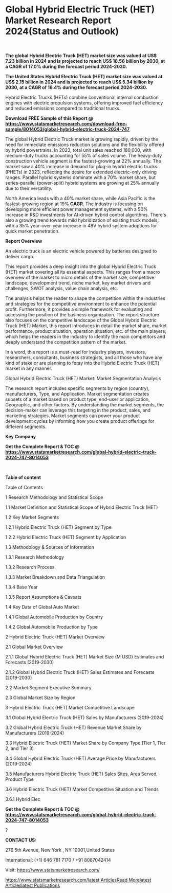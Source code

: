 <h1>Global Hybrid Electric Truck (HET) Market Research Report 2024(Status and Outlook)</h1><br/><p><strong>The global Hybrid Electric Truck (HET) market size was valued at US$ 7.23 billion in 2024 and is projected to reach US$ 18.56 billion by 2030, at a <strong>CAGR</strong> of 17.0% during the forecast period 2024-2030.</strong></p>
 
 
 
 <p><strong>The United States Hybrid Electric Truck (HET) market size was valued at US$ 2.15 billion in 2024 and is projected to reach US$ 5.34 billion by 2030, at a <strong>CAGR</strong> of 16.4% during the forecast period 2024-2030.</strong></p>
 
 
 
 <p>Hybrid Electric Trucks (HETs) combine conventional internal combustion engines with electric propulsion systems, offering improved fuel efficiency and reduced emissions compared to traditional trucks.</p>
 
 
 
 <p><strong>Download FREE Sample of this Report @ <a href="https://www.statsmarketresearch.com/download-free-sample/8014053/global-hybrid-electric-truck-2024-747">https://www.statsmarketresearch.com/download-free-sample/8014053/global-hybrid-electric-truck-2024-747</a></strong></p>
 
 
 
 <p>The global Hybrid Electric Truck market is growing rapidly, driven by the need for immediate emissions reduction solutions and the flexibility offered by hybrid powertrains. In 2023, total unit sales reached 180,000, with medium-duty trucks accounting for 55% of sales volume. The heavy-duty construction vehicle segment is the fastest-growing at 22% annually. The market saw a 40% increase in demand for plug-in hybrid electric trucks (PHETs) in 2023, reflecting the desire for extended electric-only driving ranges. Parallel hybrid systems dominate with a 70% market share, but series-parallel (power-split) hybrid systems are growing at 25% annually due to their versatility.</p>
 
 
 
 <p>North America leads with a 40% market share, while Asia Pacific is the fastest-growing region at 19% <strong>CAGR</strong>. The industry is focusing on developing more efficient power management systems, with a 50% increase in R&D investments for AI-driven hybrid control algorithms. There&#39;s also a growing trend towards mild hybridization of existing truck models, with a 35% year-over-year increase in 48V hybrid system adoptions for quick market penetration.</p>
 
 
 
 <p><strong style="text-align:center">Report Overview</strong></p>
 
 
 
 <p>An electric truck is an electric vehicle powered by batteries designed to deliver cargo.</p>
 
 
 
 <p>This report provides a deep insight into the global Hybrid Electric Truck (HET) market covering all its essential aspects. This ranges from a macro overview of the market to micro details of the market size, competitive landscape, development trend, niche market, key market drivers and challenges, SWOT analysis, value chain analysis, etc.</p>
 
 
 
 <p>The analysis helps the reader to shape the competition within the industries and strategies for the competitive environment to enhance the potential profit. Furthermore, it provides a simple framework for evaluating and accessing the position of the business organization. The report structure also focuses on the competitive landscape of the Global Hybrid Electric Truck (HET) Market, this report introduces in detail the market share, market performance, product situation, operation situation, etc. of the main players, which helps the readers in the industry to identify the main competitors and deeply understand the competition pattern of the market.</p>
 
 
 
 <p>In a word, this report is a must-read for industry players, investors, researchers, consultants, business strategists, and all those who have any kind of stake or are planning to foray into the Hybrid Electric Truck (HET) market in any manner.</p>
 
 
 
 <p>Global Hybrid Electric Truck (HET) Market: Market Segmentation Analysis</p>
 
 
 
 <p>The research report includes specific segments by region (country), manufacturers, Type, and Application. Market segmentation creates subsets of a market based on product type, end-user or application, Geographic, and other factors. By understanding the market segments, the decision-maker can leverage this targeting in the product, sales, and marketing strategies. Market segments can power your product development cycles by informing how you create product offerings for different segments.</p>
 
 
 
 <p><strong>Key Company</strong></p>
 
 
 
 <div><b>Get the Complete Report & TOC @ <a href="https://www.statsmarketresearch.com/global-hybrid-electric-truck-2024-747-8014053">https://www.statsmarketresearch.com/global-hybrid-electric-truck-2024-747-8014053</a></b></div>
 
 
 
 <p><br />
 
 <b>Table of content</b></p>
 
 
 
 <p>Table of Contents<br />
 
 1 Research Methodology and Statistical Scope<br />
 
 1.1 Market Definition and Statistical Scope of Hybrid Electric Truck (HET)<br />
 
 1.2 Key Market Segments<br />
 
 1.2.1 Hybrid Electric Truck (HET) Segment by Type<br />
 
 1.2.2 Hybrid Electric Truck (HET) Segment by Application<br />
 
 1.3 Methodology & Sources of Information<br />
 
 1.3.1 Research Methodology<br />
 
 1.3.2 Research Process<br />
 
 1.3.3 Market Breakdown and Data Triangulation<br />
 
 1.3.4 Base Year<br />
 
 1.3.5 Report Assumptions & Caveats<br />
 
 1.4 Key Data of Global Auto Market<br />
 
 1.4.1 Global Automobile Production by Country<br />
 
 1.4.2 Global Automobile Production by Type<br />
 
 2 Hybrid Electric Truck (HET) Market Overview<br />
 
 2.1 Global Market Overview<br />
 
 2.1.1 Global Hybrid Electric Truck (HET) Market Size (M USD) Estimates and Forecasts (2019-2030)<br />
 
 2.1.2 Global Hybrid Electric Truck (HET) Sales Estimates and Forecasts (2019-2030)<br />
 
 2.2 Market Segment Executive Summary<br />
 
 2.3 Global Market Size by Region<br />
 
 3 Hybrid Electric Truck (HET) Market Competitive Landscape<br />
 
 3.1 Global Hybrid Electric Truck (HET) Sales by Manufacturers (2019-2024)<br />
 
 3.2 Global Hybrid Electric Truck (HET) Revenue Market Share by Manufacturers (2019-2024)<br />
 
 3.3 Hybrid Electric Truck (HET) Market Share by Company Type (Tier 1, Tier 2, and Tier 3)<br />
 
 3.4 Global Hybrid Electric Truck (HET) Average Price by Manufacturers (2019-2024)<br />
 
 3.5 Manufacturers Hybrid Electric Truck (HET) Sales Sites, Area Served, Product Type<br />
 
 3.6 Hybrid Electric Truck (HET) Market Competitive Situation and Trends<br />
 
 3.6.1 Hybrid Elec</p>
 
 
 
 <div><b>Get the Complete Report & TOC @ <a href="https://www.statsmarketresearch.com/global-hybrid-electric-truck-2024-747-8014053">https://www.statsmarketresearch.com/global-hybrid-electric-truck-2024-747-8014053</a></b></div>
 
 
 
 <p>? </p>
 
 
 
 <p><b>CONTACT US:</b><br />
 
 276 5th Avenue, New York , NY 10001,United States<br />
 
 International: (+1) 646 781 7170 / +91 8087042414<br />
 
 Visit: <a href="https://www.statsmarketresearch.com/">https://www.statsmarketresearch.com/</a><br />
 
 <a href="https://gyeongbokgung.com">https://www.statsmarketresearch.com/</a><a href="https://hallyeomaritime.com">latest Articles</a><a href="https://jingwansa.com">Read More</a><a href="https://nguoiviet.jp/">latest Articles</a><a href="https://www.intelmarketresearch.com/">latest Publications</a></p>